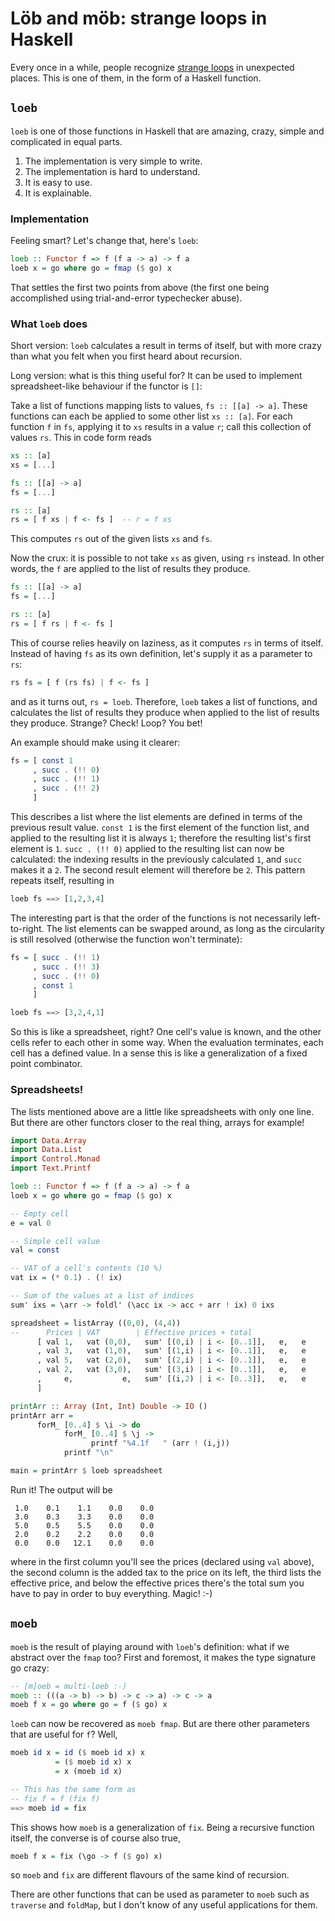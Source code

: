 Löb and möb: strange loops in Haskell
=====================================

Every once in a while, people recognize [strange loops][strange-loops] in
unexpected places. This is one of them, in the form of a Haskell function.



`loeb`
------

`loeb` is one of those functions in Haskell that are amazing, crazy, simple and
complicated in equal parts.

1. The implementation is very simple to write.
2. The implementation is hard to understand.
3. It is easy to use.
4. It is explainable.



### Implementation

Feeling smart? Let's change that, here's `loeb`:

```haskell
loeb :: Functor f => f (f a -> a) -> f a
loeb x = go where go = fmap ($ go) x
```

That settles the first two points from above (the first one being accomplished
using trial-and-error typechecker abuse).



### What `loeb` does

Short version: `loeb` calculates a result in terms of itself, but with more
crazy than what you felt when you first heard about recursion.

Long version: what is this thing useful for? It can be used to implement
spreadsheet-like behaviour if the functor is `[]`:

Take a list of functions mapping lists to values, `fs :: [[a] -> a]`. These
functions can each be applied to some other list `xs :: [a]`. For each function
`f` in `fs`, applying it to `xs` results in a value `r`; call this collection
of values `rs`. This in code form reads

```haskell
xs :: [a]
xs = [...]

fs :: [[a] -> a]
fs = [...]

rs :: [a]
rs = [ f xs | f <- fs ]  -- r = f xs
```

This computes `rs` out of the given lists `xs` and `fs`.

Now the crux: it is possible to not take `xs` as given, using `rs` instead. In
other words, the `f` are applied to the list of results they produce.

```haskell
fs :: [[a] -> a]
fs = [...]

rs :: [a]
rs = [ f rs | f <- fs ]
```

This of course relies heavily on laziness, as it computes `rs` in terms of
itself. Instead of having `fs` as its own definition, let's supply it as a
parameter to `rs`:

```haskell
rs fs = [ f (rs fs) | f <- fs ]
```

and as it turns out, `rs = loeb`. Therefore, `loeb` takes a list of functions,
and calculates the list of results they produce when applied to the list of
results they produce. Strange? Check! Loop? You bet!

An example should make using it clearer:

```haskell
fs = [ const 1
     , succ . (!! 0)
     , succ . (!! 1)
     , succ . (!! 2)
     ]
```

This describes a list where the list elements are defined in terms of the
previous result value. `const 1` is the first element of the function list, and
applied to the resulting list it is always `1`; therefore the resulting list's
first element is `1`. `succ . (!! 0)` applied to the resulting list can now be
calculated: the indexing results in the previously calculated `1`, and `succ`
makes it a `2`. The second result element will therefore be `2`. This pattern
repeats itself, resulting in

```haskell
loeb fs ==> [1,2,3,4]
```

The interesting part is that the order of the functions is not necessarily
left-to-right. The list elements can be swapped around, as long as the
circularity is still resolved (otherwise the function won't terminate):


```haskell
fs = [ succ . (!! 1)
     , succ . (!! 3)
     , succ . (!! 0)
     , const 1
     ]

loeb fs ==> [3,2,4,1]
```

So this is like a spreadsheet, right? One cell's value is known, and the other
cells refer to each other in some way. When the evaluation terminates, each
cell has a defined value. In a sense this is like a generalization of a fixed
point combinator.


### Spreadsheets!

The lists mentioned above are a little like spreadsheets with only one line.
But there are other functors closer to the real thing, arrays for example!

```haskell
import Data.Array
import Data.List
import Control.Monad
import Text.Printf

loeb :: Functor f => f (f a -> a) -> f a
loeb x = go where go = fmap ($ go) x

-- Empty cell
e = val 0

-- Simple cell value
val = const

-- VAT of a cell's contents (10 %)
vat ix = (* 0.1) . (! ix)

-- Sum of the values at a list of indices
sum' ixs = \arr -> foldl' (\acc ix -> acc + arr ! ix) 0 ixs

spreadsheet = listArray ((0,0), (4,4))
--      Prices | VAT        | Effective prices + total
      [ val 1,   vat (0,0),   sum' [(0,i) | i <- [0..1]],   e,   e
      , val 3,   vat (1,0),   sum' [(1,i) | i <- [0..1]],   e,   e
      , val 5,   vat (2,0),   sum' [(2,i) | i <- [0..1]],   e,   e
      , val 2,   vat (3,0),   sum' [(3,i) | i <- [0..1]],   e,   e
      ,     e,           e,   sum' [(i,2) | i <- [0..3]],   e,   e
      ]

printArr :: Array (Int, Int) Double -> IO ()
printArr arr =
      forM_ [0..4] $ \i -> do
            forM_ [0..4] $ \j ->
                  printf "%4.1f   " (arr ! (i,j))
            printf "\n"

main = printArr $ loeb spreadsheet
```

Run it! The output will be

```
 1.0    0.1    1.1    0.0    0.0
 3.0    0.3    3.3    0.0    0.0
 5.0    0.5    5.5    0.0    0.0
 2.0    0.2    2.2    0.0    0.0
 0.0    0.0   12.1    0.0    0.0
```

where in the first column you'll see the prices (declared using `val` above),
the second column is the added tax to the price on its left, the third lists
the effective price, and below the effective prices there's the total sum you
have to pay in order to buy everything. Magic! :-)




`moeb`
------

`moeb` is the result of playing around with `loeb`'s definition: what if we
abstract over the `fmap` too? First and foremost, it makes the type signature
go crazy:

```haskell
-- [m]oeb = multi-loeb :-)
moeb :: (((a -> b) -> b) -> c -> a) -> c -> a
moeb f x = go where go = f ($ go) x
```

`loeb` can now be recovered as `moeb fmap`. But are there other parameters that
are useful for `f`? Well,

```haskell
moeb id x = id ($ moeb id x) x
          = ($ moeb id x) x
          = x (moeb id x)

-- This has the same form as
-- fix f = f (fix f)
==> moeb id = fix
```

This shows how `moeb` is a generalization of `fix`. Being a recursive function
itself, the converse is of course also true,

```haskell
moeb f x = fix (\go -> f ($ go) x)
```

so `moeb` and `fix` are different flavours of the same kind of recursion.

There are other functions that can be used as parameter to `moeb` such as
`traverse` and `foldMap`, but I don't know of any useful applications for them.




[strange-loops]: https://en.wikipedia.org/wiki/Strange_loop